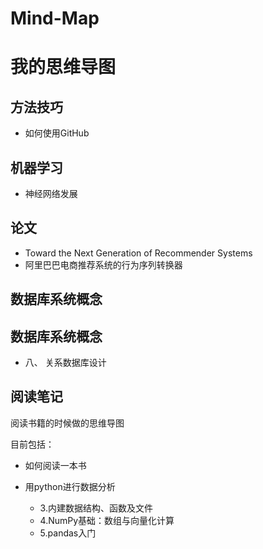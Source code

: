 # Mind-Map

# 我的思维导图

## 方法技巧
- 如何使用GitHub

## 机器学习
- 神经网络发展

## 论文
- Toward the Next Generation of Recommender Systems
- 阿里巴巴电商推荐系统的行为序列转换器
## 数据库系统概念

## 数据库系统概念
- 八、 关系数据库设计


## 阅读笔记

阅读书籍的时候做的思维导图

目前包括：
- 如何阅读一本书

- 用python进行数据分析
  - 3.内建数据结构、函数及文件
  - 4.NumPy基础：数组与向量化计算
  - 5.pandas入门




